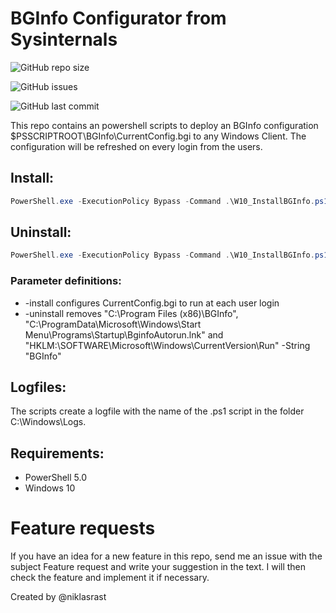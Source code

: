 # BGInfo Configurator from Sysinternals

![GitHub repo size](https://img.shields.io/github/repo-size/niklasrast/Windows-10-BGInfo-Configurator)

![GitHub issues](https://img.shields.io/github/issues-raw/niklasrast/Windows-10-BGInfo-Configurator)

![GitHub last commit](https://img.shields.io/github/last-commit/niklasrast/Windows-10-BGInfo-Configurator)

This repo contains an powershell scripts to deploy an BGInfo configuration $PSSCRIPTROOT\BGInfo\CurrentConfig.bgi to any Windows Client. The configuration will be refreshed on every login from the users.

## Install:
```powershell
PowerShell.exe -ExecutionPolicy Bypass -Command .\W10_InstallBGInfo.ps1 -install
```

## Uninstall:
```powershell
PowerShell.exe -ExecutionPolicy Bypass -Command .\W10_InstallBGInfo.ps1 -uninstall
```

### Parameter definitions:
- -install configures CurrentConfig.bgi to run at each user login
- -uninstall removes "C:\Program Files (x86)\BGInfo", "C:\ProgramData\Microsoft\Windows\Start Menu\Programs\Startup\BginfoAutorun.lnk" and "HKLM:\SOFTWARE\Microsoft\Windows\CurrentVersion\Run" -String "BGInfo"
 
## Logfiles:
The scripts create a logfile with the name of the .ps1 script in the folder C:\Windows\Logs.

## Requirements:
- PowerShell 5.0
- Windows 10

# Feature requests
If you have an idea for a new feature in this repo, send me an issue with the subject Feature request and write your suggestion in the text. I will then check the feature and implement it if necessary.

Created by @niklasrast 
